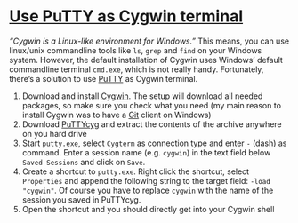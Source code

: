 # [Use PuTTY as Cygwin terminal](http://maff.ailoo.net/2008/09/use-putty-as-cygwin-terminal/)

_“Cygwin is a Linux-like environment for Windows.”_ This means, you can use linux/unix commandline tools like `ls`, `grep` and `find` on your Windows system. However, the default installation of Cygwin uses Windows’ default commandline terminal `cmd.exe`, which is not really handy. Fortunately, there’s a solution to use [PuTTY](http://www.chiark.greenend.org.uk/~sgtatham/putty/) as Cygwin terminal.

  1. Download and install [Cygwin](http://www.cygwin.com/). The setup will download all needed packages, so make sure you check what you need (my main reason to install Cygwin was to have a [Git](http://git.or.cz/) client on Windows)
  2. Download [PuTTYcyg](http://code.google.com/p/puttycyg/) and extract the contents of the archive anywhere on you hard drive
  3. Start `putty.exe`, select `Cygterm` as connection type and enter `-` (dash) as command. Enter a session name (e.g. `cygwin`) in the text field below `Saved Sessions` and click on `Save`.
  4. Create a shortcut to `putty.exe`. Right click the shortcut, select `Properties` and append the following string to the target field: `-load "cygwin"`. Of course you have to replace `cygwin` with the name of the session you saved in PuTTYcyg.
  5. Open the shortcut and you should directly get into your Cygwin shell

